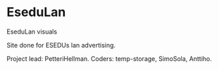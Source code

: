 # EseduLan
EseduLan visuals

Site done for ESEDUs lan advertising.

Project lead: PetteriHellman.
Coders: temp-storage, SimoSola, Anttiho.
